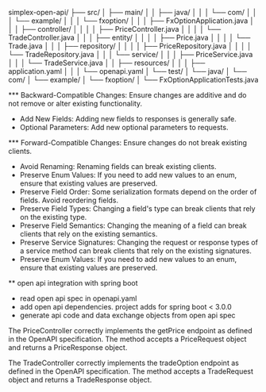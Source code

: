 simplex-open-api/
├── src/
│   ├── main/
│   │   ├── java/
│   │   │   └── com/
│   │   │       └── example/
│   │   │           └── fxoption/
│   │   │               ├── FxOptionApplication.java
│   │   │               ├── controller/
│   │   │               │   ├── PriceController.java
│   │   │               │   └── TradeController.java
│   │   │               ├── entity/
│   │   │               │   ├── Price.java
│   │   │               │   └── Trade.java
│   │   │               ├── repository/
│   │   │               │   ├── PriceRepository.java
│   │   │               │   └── TradeRepository.java
│   │   │               └── service/
│   │   │                   ├── PriceService.java
│   │   │                   └── TradeService.java
│   │   ├── resources/
│   │   │   ├── application.yaml
│   │   │   └── openapi.yaml
│   └── test/
│       └── java/
│           └── com/
│               └── example/
│                   └── fxoption/
│                       └── FxOptionApplicationTests.java


*** Backward-Compatible Changes: Ensure changes are additive and do not remove or alter existing functionality.  

- Add New Fields: Adding new fields to responses is generally safe.
- Optional Parameters: Add new optional parameters to requests.

*** Forward-Compatible Changes: Ensure changes do not break existing clients.

- Avoid Renaming: Renaming fields can break existing clients.
- Preserve Enum Values: If you need to add new values to an enum, ensure that existing values are preserved.
- Preserve Field Order: Some serialization formats depend on the order of fields. Avoid reordering fields.
- Preserve Field Types: Changing a field's type can break clients that rely on the existing type.
- Preserve Field Semantics: Changing the meaning of a field can break clients that rely on the existing semantics.
- Preserve Service Signatures: Changing the request or response types of a service method can break clients that rely on the existing signatures.
- Preserve Enum Values: If you need to add new values to an enum, ensure that existing values are preserved.

** open api integration with spring boot

- read open api spec in openapi.yaml
- add open api dependencies. project adds for spring boot < 3.0.0
- generate api code and data exchange objects from open api spec


The PriceController correctly implements the getPrice endpoint as defined in the OpenAPI specification. The method accepts a PriceRequest object and returns a PriceResponse object.  

The TradeController correctly implements the tradeOption endpoint as defined in the OpenAPI specification. The method accepts a TradeRequest object and returns a TradeResponse object.